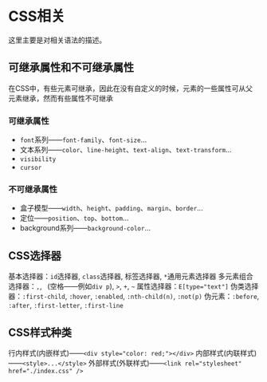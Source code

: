 # CSS相关

这里主要是对相关语法的描述。

## 可继承属性和不可继承属性

在CSS中，有些元素可继承，因此在没有自定义的时候，元素的一些属性可从父元素继承，然而有些属性不可继承

### 可继承属性

+ `font`系列——`font-family`、`font-size`...
+ 文本系列——`color`、`line-height`、`text-align`、`text-transform`...
+ `visibility`
+ `cursor`

### 不可继承属性

+ 盒子模型——`width`、`height`、`padding`、`margin`、`border`...
+ 定位——`position`、`top`、`bottom`...
+ background系列——`background-color`...

## CSS选择器

基本选择器：`id`选择器, `class`选择器, 标签选择器, `*`通用元素选择器
多元素组合选择器：`,`, ` `(空格——例如`div p`), `>`, `+`, `~`
属性选择器：`E[type="text"]`
伪类选择器：`:first-child`, `:hover`, `:enabled`, `:nth-child(n)`, `:not(p)`
伪元素：`:before`, `:after`, `:first-letter`, `:first-line`

## CSS样式种类

行内样式(内嵌样式)——`<div style="color: red;"></div>`
内部样式(内联样式)——`<style>...</style>`
外部样式(外联样式)——`<link rel="stylesheet" href="./index.css" />`
